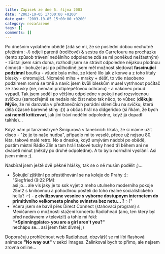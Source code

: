 ```yaml
---
title: Zápisek ze dne 5. října 2003
date: '2003-10-05 17:00:00 +0200'
date_gmt: '2003-10-05 15:00:00 +0200'
category: nezařazené
tags: []
comments: []
---
```

<p>Po dnešním vydatném obědě (zdá se mi, že se poslední dobou nechutně přežírám :-/) odjeli  parenti (rodičové) &amp; sestra do Carrefouru na procházku (tento způsob trávení nedělního odpoledne  zdá se mi poněkud nešťastným) - zůstal jsem sám doma, rozhodl jsem se strávit odpoledne nějakou  plodnou činností - bohužel asi po půlhodině jsem měl možnost sledovat <strong>fascinující podzimní</strong> bouřku  - všude byla mlha, ze které lilo jak z konve a z toho lítaly blesky - ohromující. Nicméně mlha + mraky  + déšť, to vše násobeno podzimem rovná se tmě a navíc jsem kvůli bleskům musel vytrhnout počítač ze  zásuvky (ne, nemám protipřepěťovou ochranu) - a nakonec proud vypadl. Tak jsem seděl po většinu odpoledne v pokoji nad rozsvícenou  svíčkou (samozřejmě se nedalo nic číst nebo tak něco, to vůbec (<strong>děkuju Mýše</strong>, že mi darovala v předtanečních  parádní skleničku na svíčku, která dělá úžasné barevné stíny :))) a občas hrál na didgeridoo (si říkám,  že bych <strong>asi neměl kritizovat</strong>, jak jiní tráví nedělní odpoledne, když já dopadl takhle)...</p>
<p>Když nám pí tanzmistryně Šmigurová v tanečních říkala, že si máme užít disco - "že je to naše hudba",  připadlo mi to veselé, přece už nejsou 80. léta, takové malé retro. No a dneska, když umývám nádobí po obědě,  pustím místní Rádio Zlín a tam hráli takové tucky hned tři během ani ne dvaceti minut (někdy po druhé odpoledne).  A to bylo normální vysílání. Asi jsem mimo ;).</p>
<p>Nasbíral jsem ještě dvě pěkné hlášky, tak se o ně musím podělit ;)...
<ul>
<li>Šokující zjištění po přestěhování se na koleje do Prahy :):<br>  "Siegfried (9:22 PM):<br>  asi jo... ale vis jaky je to sok vyjet z meho utulneho moderniho pokoje 25m2 s knihovnou  a pohodlnou posteli do toho realne socialistickeho hellu? :-) - <strong>z civilizovane vesnice s  vyborne dostupnym internetem do primitivniho velkomesta plneho svinstva bez netu... ?</strong> :-)"</li>
<li>Včera jsem se bavil přes Direct Connect (stahovací program) s Mexičanem o možnosti stažení  koncertu Radiohead (ano, ten který byl před nedávnem v televizi!) a tohle mi řekl:<br>  <strong>"&lt;Spinningplate&gt; you are a girl aren't you?"</strong><br>nechápu se... asi jsem fakt divnej ;)</li>
</ul>
<p>Doporučuju prohlédnout web <a href="https://www.radiohead.co.uk" target="_blank">Radiohead</a>,  obzvlášť se mi líbí flashová animace <strong>"No way out"</strong> v sekci Images.  Zalinkoval bych to přímo, ale nejsem zrovna online...</p>
